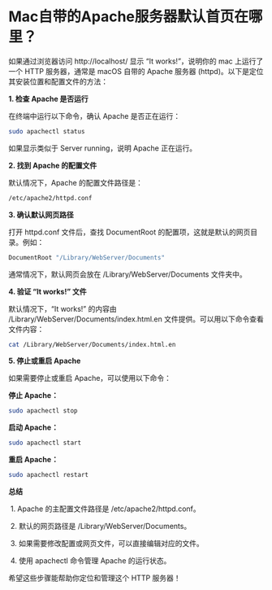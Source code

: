 # Mac自带的Apache服务器默认首页在哪里？

如果通过浏览器访问 http://localhost/ 显示 “It works!”，说明你的 mac 上运行了一个 HTTP 服务器，通常是 macOS 自带的 Apache 服务器 (httpd)。以下是定位其安装位置和配置文件的方法：

**1. 检查 Apache 是否运行**

在终端中运行以下命令，确认 Apache 是否正在运行：

```bash
sudo apachectl status
```

如果显示类似于 Server running，说明 Apache 正在运行。

**2. 找到 Apache 的配置文件**

默认情况下，Apache 的配置文件路径是：

```bash
/etc/apache2/httpd.conf
```

**3. 确认默认网页路径**

打开 httpd.conf 文件后，查找 DocumentRoot 的配置项，这就是默认的网页目录。例如：

```bash
DocumentRoot "/Library/WebServer/Documents"
```

通常情况下，默认网页会放在 /Library/WebServer/Documents 文件夹中。

**4. 验证 “It works!” 文件**

默认情况下，“It works!” 的内容由 /Library/WebServer/Documents/index.html.en 文件提供。可以用以下命令查看文件内容：

```bash
cat /Library/WebServer/Documents/index.html.en
```

**5. 停止或重启 Apache**

如果需要停止或重启 Apache，可以使用以下命令：

**停止 Apache：**

```bash
sudo apachectl stop
```

**启动 Apache：**

```bash
sudo apachectl start
```

**重启 Apache：**

```bash
sudo apachectl restart
```

**总结**

​	1.	Apache 的主配置文件路径是 /etc/apache2/httpd.conf。

​	2.	默认的网页路径是 /Library/WebServer/Documents。

​	3.	如果需要修改配置或网页文件，可以直接编辑对应的文件。

​	4.	使用 apachectl 命令管理 Apache 的运行状态。



希望这些步骤能帮助你定位和管理这个 HTTP 服务器！
